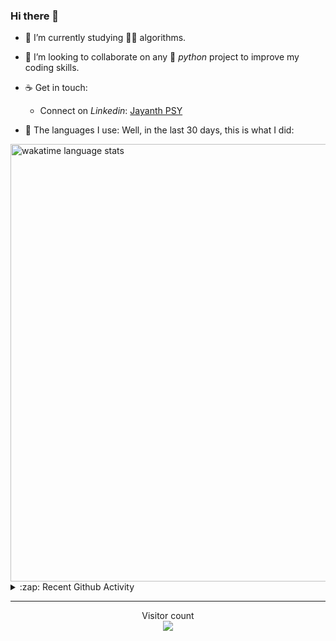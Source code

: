 ### Hi there 👋

- 🌱 I’m currently studying 🏇🏼  algorithms.

- 👯 I’m looking to collaborate on any :snake: *python* project to improve my coding skills.

- ☕ Get in touch:
  +  Connect on *Linkedin*: [Jayanth PSY](https://www.linkedin.com/in/jayanth-p-b3924812a/)

<!--- ⚡ Fun fact: *Python* is older than *C++* and *Java*. -->

- :memo: The languages I use: Well, in the last 30 days, this is what I did:

<img src="https://wakatime.com/share/@j_tesla/4d0b7d1e-6b31-4b03-accf-374d3ed5433f.png" alt="wakatime language stats" width="700"/>

<details>
  <summary>:zap: Recent Github Activity</summary>
  
<!--START_SECTION:activity-->
1. 🗣 Commented on [#14](https://github.com/kossiitkgp/kwoc-stats-api/issues/14) in [kossiitkgp/kwoc-stats-api](https://github.com/kossiitkgp/kwoc-stats-api)
2. 💪 Opened PR [#16](https://github.com/kossiitkgp/kwoc-stats-api/pull/16) in [kossiitkgp/kwoc-stats-api](https://github.com/kossiitkgp/kwoc-stats-api)
3. 🗣 Commented on [#14](https://github.com/kossiitkgp/kwoc-stats-api/issues/14) in [kossiitkgp/kwoc-stats-api](https://github.com/kossiitkgp/kwoc-stats-api)
4. 🎉 Merged PR [#6](https://github.com/j-tesla/kwoc-stats-api/pull/6) in [j-tesla/kwoc-stats-api](https://github.com/j-tesla/kwoc-stats-api)
5. 💪 Opened PR [#6](https://github.com/j-tesla/kwoc-stats-api/pull/6) in [j-tesla/kwoc-stats-api](https://github.com/j-tesla/kwoc-stats-api)
<!--END_SECTION:activity-->

</details>

-----

<p align="center"> 
  Visitor count<br>
  <img src="https://profile-counter.glitch.me/j-tesla/count.svg" />
</p>












<!--
**j-tesla/j-tesla** is a ✨ _special_ ✨ repository because its `README.md` (this file) appears on your GitHub profile.

Here are some ideas to get you started:

- 🔭 I’m currently working on ...
- 🌱 I’m currently learning ...
- 👯 I’m looking to collaborate on ...
- 🤔 I’m looking for help with ...
- 💬 Ask me about ...
- 📫 How to reach me: ...
- 😄 Pronouns: ...
- ⚡ Fun fact: ...
-->

